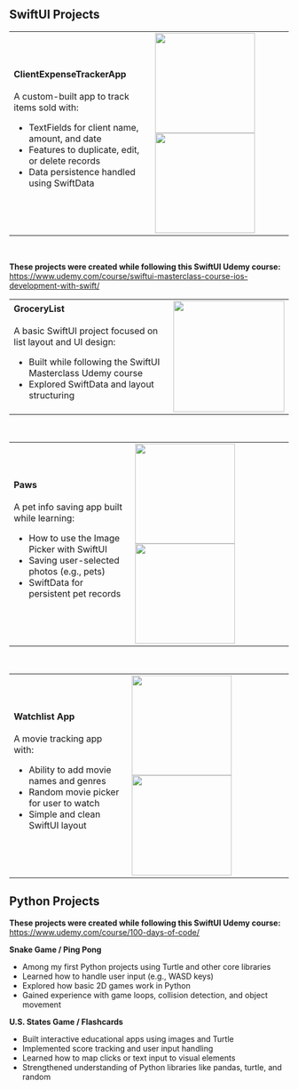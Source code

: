 ## SwiftUI Projects



<table border="0">
  <tr>
    <td>
      <strong>ClientExpenseTrackerApp</strong><br><br>
      A custom-built app to track items sold with:
      <ul>
        <li>TextFields for client name, amount, and date</li>
        <li>Features to duplicate, edit, or delete records</li>
        <li>Data persistence handled using SwiftData</li>
      </ul>
    </td>
    <td>
      <img src="https://github.com/user-attachments/assets/228e8ffc-232d-4550-a0a7-a5429b46daa3" width="180" style="margin-right:10px;" />
      <img src="https://github.com/user-attachments/assets/de4215cf-77ca-4081-94b6-49b33d1e6cb2" width="180" />
    </td>
  </tr>
</table>

<br>

**These projects were created while following this SwiftUI Udemy course:**  
https://www.udemy.com/course/swiftui-masterclass-course-ios-development-with-swift/

<table border="0">
  <tr>
    <td>
      <strong>GroceryList</strong><br><br>
      A basic SwiftUI project focused on list layout and UI design:
      <ul>
        <li>Built while following the SwiftUI Masterclass Udemy course</li>
        <li>Explored SwiftData and layout structuring</li>
      </ul>
    </td>
    <td>
      <img src="https://github.com/user-attachments/assets/133ab5fe-014c-47d4-a57a-8e7323e94258" width="200" />
    </td>
  </tr>
</table>

<br>

<table border="0">
  <tr>
    <td>
      <strong>Paws</strong><br><br>
      A pet info saving app built while learning:
      <ul>
        <li>How to use the Image Picker with SwiftUI</li>
        <li>Saving user-selected photos (e.g., pets)</li>
        <li>SwiftData for persistent pet records</li>
      </ul>
    </td>
    <td>
      <img src="https://github.com/user-attachments/assets/58362b80-fd6d-4782-8ec9-bf8e5df719fd" width="180" style="margin-right:10px;" />
      <img src="https://github.com/user-attachments/assets/a5e3ea03-e20f-47bd-89a1-4865d3215768" width="180" />
    </td>
  </tr>
</table>

<br>

<table border="0">
  <tr>
    <td>
      <strong>Watchlist App</strong><br><br>
      A movie tracking app with:
      <ul>
        <li>Ability to add movie names and genres</li>
        <li>Random movie picker for user to watch</li>
        <li>Simple and clean SwiftUI layout</li>
      </ul>
    </td>
    <td>
      <img src="https://github.com/user-attachments/assets/592bd509-9b6f-4d92-be49-8c175fe6098e" width="180" style="margin-right:10px;" />
      <img src="https://github.com/user-attachments/assets/8237ccdd-ebb7-450b-b0f4-71178fea6bb7" width="180" />
    </td>
  </tr>
</table>


## Python Projects


**These projects were created while following this SwiftUI Udemy course:**  
https://www.udemy.com/course/100-days-of-code/

**Snake Game / Ping Pong**
- Among my first Python projects using Turtle and other core libraries
- Learned how to handle user input (e.g., WASD keys)
- Explored how basic 2D games work in Python
- Gained experience with game loops, collision detection, and object movement

**U.S. States Game / Flashcards**
- Built interactive educational apps using images and Turtle
- Implemented score tracking and user input handling
- Learned how to map clicks or text input to visual elements
- Strengthened understanding of Python libraries like pandas, turtle, and random

  











